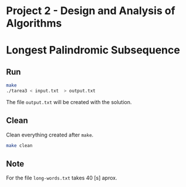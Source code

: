 Project 2 - Design and Analysis of Algorithms
=============================================
Longest Palindromic Subsequence
=============================================

Run
---

```sh
make
./tarea3 < input.txt  > output.txt
```
The file `output.txt` will be created with the solution.

Clean
-----
Clean everything created after `make`.

```sh
make clean
```

Note
----

For the file `long-words.txt` takes 40 \[s] aprox.
